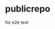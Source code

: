 # publicrepo
for e2e test






















































































































































































































































































































































































































































































































































































































































































































































































































































































































